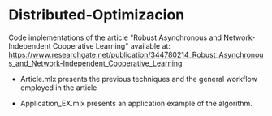 # Distributed-Optimizacion

Code implementations of the article "Robust Asynchronous and Network-Independent Cooperative Learning" available at: https://www.researchgate.net/publication/344780214_Robust_Asynchronous_and_Network-Independent_Cooperative_Learning

* Article.mlx presents the previous techniques and the general workflow employed in the article 

* Application_EX.mlx presents an application example of the algorithm.
